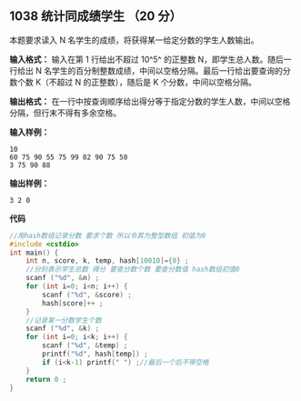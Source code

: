 ﻿## 1038 统计同成绩学生 （20 分）

本题要求读入 N 名学生的成绩，将获得某一给定分数的学生人数输出。

**输入格式：**
输入在第 1 行给出不超过 10^5^ 的正整数 N，即学生总人数。随后一行给出 N 名学生的百分制整数成绩，中间以空格分隔。最后一行给出要查询的分数个数 K（不超过 N 的正整数），随后是 K 个分数，中间以空格分隔。

**输出格式：**
在一行中按查询顺序给出得分等于指定分数的学生人数，中间以空格分隔，但行末不得有多余空格。

**输入样例：**

    10
    60 75 90 55 75 99 82 90 75 50
    3 75 90 88

**输出样例：**

    3 2 0

**代码**

```c
//用hash数组记录分数 要求个数 所以令其为整型数组 初值为0 
#include <cstdio>
int main() {
	int n, score, k, temp, hash[10010]={0} ;
	//分别表示学生总数 得分 要查分数个数 要查分数值 hash数组初值0 
	scanf ("%d", &n) ;
	for (int i=0; i<n; i++) {
		scanf ("%d", &score) ;
		hash[score]++ ;
	}
	//记录某一分数学生个数 
	scanf ("%d", &k) ;
	for (int i=0; i<k; i++) {
		scanf ("%d", &temp) ;
		printf("%d", hash[temp]) ;
		if (i<k-1) printf(" ") ;//最后一个后不带空格 
	}
	return 0 ;
}
```

